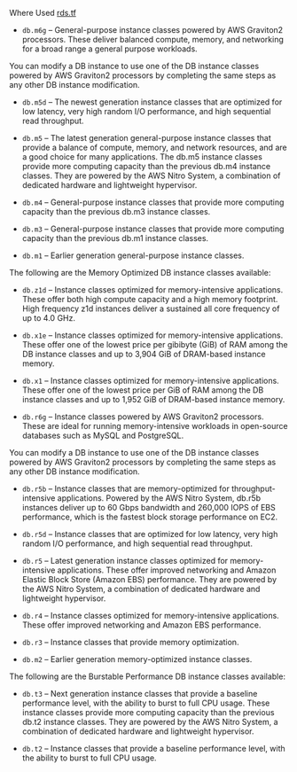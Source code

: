 Where Used [rds.tf](../aws/rds.tf)

- ```db.m6g``` – General-purpose instance classes powered by AWS Graviton2 processors. These deliver balanced compute, memory, and networking for a broad range a general purpose workloads.

You can modify a DB instance to use one of the DB instance classes powered by AWS Graviton2 processors by completing the same steps as any other DB instance modification.

- ```db.m5d``` – The newest generation instance classes that are optimized for low latency, very high random I/O performance, and high sequential read throughput.

- ```db.m5``` – The latest generation general-purpose instance classes that provide a balance of compute, memory, and network resources, and are a good choice for many applications. The db.m5 instance classes provide more computing capacity than the previous db.m4 instance classes. They are powered by the AWS Nitro System, a combination of dedicated hardware and lightweight hypervisor.

- ```db.m4``` – General-purpose instance classes that provide more computing capacity than the previous db.m3 instance classes.

- ```db.m3``` – General-purpose instance classes that provide more computing capacity than the previous db.m1 instance classes.

- ```db.m1``` – Earlier generation general-purpose instance classes.

The following are the Memory Optimized DB instance classes available:

- ```db.z1d``` – Instance classes optimized for memory-intensive applications. These offer both high compute capacity and a high memory footprint. High frequency z1d instances deliver a sustained all core frequency of up to 4.0 GHz.

- ```db.x1e``` – Instance classes optimized for memory-intensive applications. These offer one of the lowest price per gibibyte (GiB) of RAM among the DB instance classes and up to 3,904 GiB of DRAM-based instance memory.

- ```db.x1``` – Instance classes optimized for memory-intensive applications. These offer one of the lowest price per GiB of RAM among the DB instance classes and up to 1,952 GiB of DRAM-based instance memory.

- ```db.r6g``` – Instance classes powered by AWS Graviton2 processors. These are ideal for running memory-intensive workloads in open-source databases such as MySQL and PostgreSQL.

You can modify a DB instance to use one of the DB instance classes powered by AWS Graviton2 processors by completing the same steps as any other DB instance modification.

- ```db.r5b``` – Instance classes that are memory-optimized for throughput-intensive applications. Powered by the AWS Nitro System, db.r5b instances deliver up to 60 Gbps bandwidth and 260,000 IOPS of EBS performance, which is the fastest block storage performance on EC2.

- ```db.r5d``` – Instance classes that are optimized for low latency, very high random I/O performance, and high sequential read throughput.

- ```db.r5``` – Latest generation instance classes optimized for memory-intensive applications. These offer improved networking and Amazon Elastic Block Store (Amazon EBS) performance. They are powered by the AWS Nitro System, a combination of dedicated hardware and lightweight hypervisor.

- ```db.r4``` – Instance classes optimized for memory-intensive applications. These offer improved networking and Amazon EBS performance.

- ```db.r3``` – Instance classes that provide memory optimization.

- ```db.m2``` – Earlier generation memory-optimized instance classes.

The following are the Burstable Performance DB instance classes available:

- ```db.t3``` – Next generation instance classes that provide a baseline performance level, with the ability to burst to full CPU usage. These instance classes provide more computing capacity than the previous db.t2 instance classes. They are powered by the AWS Nitro System, a combination of dedicated hardware and lightweight hypervisor.

- ```db.t2``` – Instance classes that provide a baseline performance level, with the ability to burst to full CPU usage.